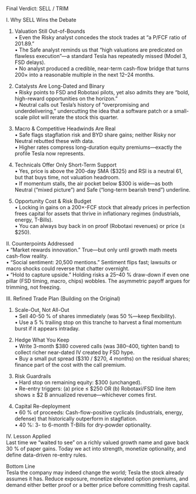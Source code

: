 Final Verdict: SELL / TRIM  

I.  Why SELL Wins the Debate  
1. Valuation Still Out-of-Bounds  
   • Even the Risky analyst concedes the stock trades at “a P/FCF ratio of 201.89.”  
   • The Safe analyst reminds us that “high valuations are predicated on flawless execution”—a standard Tesla has repeatedly missed (Model 3, FSD delays).  
   • No analyst produced a credible, near-term cash-flow bridge that turns 200× into a reasonable multiple in the next 12–24 months.  
  
2. Catalysts Are Long-Dated and Binary  
   • Risky points to FSD and Robotaxi pilots, yet also admits they are “bold, high-reward opportunities on the horizon.”  
   • Neutral calls out Tesla’s history of “overpromising and underdelivering,” undercutting the idea that a software patch or a small-scale pilot will rerate the stock this quarter.  
  
3. Macro & Competitive Headwinds Are Real  
   • Safe flags stagflation risk and BYD share gains; neither Risky nor Neutral rebutted these with data.  
   • Higher rates compress long-duration equity premiums—exactly the profile Tesla now represents.  
  
4. Technicals Offer Only Short-Term Support  
   • Yes, price is above the 200-day SMA ($325) and RSI is a neutral 61, but that buys time, not valuation headroom.  
   • If momentum stalls, the air pocket below $300 is wide—as both Neutral (“mixed picture”) and Safe (“long-term bearish trend”) underline.  
  
5. Opportunity Cost & Risk Budget  
   • Locking in gains on a 200×-FCF stock that already prices in perfection frees capital for assets that thrive in inflationary regimes (industrials, energy, T-Bills).  
   • You can always buy back in on proof (Robotaxi revenues) or price (≤ $250).  

II.  Counterpoints Addressed  
• “Market rewards innovation.” True—but only until growth math meets cash-flow reality.  
• “Social sentiment: 20,500 mentions.” Sentiment flips fast; lawsuits or macro shocks could reverse that chatter overnight.  
• “Hold to capture upside.” Holding risks a 25–40 % draw-down if even one pillar (FSD timing, macro, chips) wobbles. The asymmetric payoff argues for trimming, not freezing.  

III.  Refined Trade Plan (Building on the Original)  
1. Scale-Out, Not All-Out  
   • Sell 40-50 % of shares immediately (was 50 %—keep flexibility).  
   • Use a 5 % trailing stop on this tranche to harvest a final momentum burst if it appears intraday.  
  
2. Hedge What You Keep  
   • Write 3-month $380 covered calls (was $380–$400, tighten band) to collect richer near-dated IV created by FSD hype.  
   • Buy a small put spread ($310 / $270, 4 months) on the residual shares; finance part of the cost with the call premium.  
  
3. Risk Guardrails  
   • Hard stop on remaining equity: $300 (unchanged).  
   • Re-entry triggers: (a) price ≤ $250 OR (b) Robotaxi/FSD line item shows ≥ $2 B annualized revenue—whichever comes first.  
  
4. Capital Re-deployment  
   • 60 % of proceeds: Cash-flow-positive cyclicals (industrials, energy, defense) that historically outperform in stagflation.  
   • 40 %: 3- to 6-month T-Bills for dry-powder optionality.  

IV.  Lesson Applied  
Last time we “waited to see” on a richly valued growth name and gave back 30 % of paper gains. Today we act into strength, monetize optionality, and define data-driven re-entry rules.  

Bottom Line  
Tesla the company may indeed change the world; Tesla the stock already assumes it has. Reduce exposure, monetize elevated option premiums, and demand either better proof or a better price before committing fresh capital.